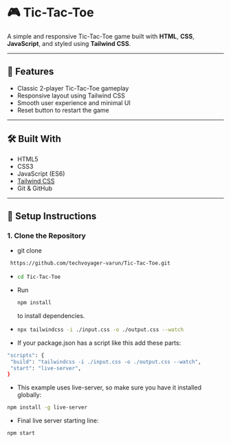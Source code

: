 # 🎮 Tic-Tac-Toe

A simple and responsive Tic-Tac-Toe game built with **HTML**, **CSS**, **JavaScript**, and styled using **Tailwind CSS**.

---

## 🚀 Features

- Classic 2-player Tic-Tac-Toe gameplay
- Responsive layout using Tailwind CSS
- Smooth user experience and minimal UI
- Reset button to restart the game

---

## 🛠️ Built With

- HTML5
- CSS3
- JavaScript (ES6)
- [Tailwind CSS](https://tailwindcss.com/)
- Git & GitHub

---

## 🔧 Setup Instructions

### 1. Clone the Repository

- git clone
 ``` bash
  https://github.com/techvoyager-varun/Tic-Tac-Toe.git
  ```

- ``` bash
  cd Tic-Tac-Toe
  ```

-  Run
   ``` bash
   npm install
   ```
    to install dependencies.
  

- ``` bash
  npx tailwindcss -i ./input.css -o ./output.css --watch
  ```

- If your package.json has a script like this add these parts:
 
 ```bash
 "scripts": {
  "build": "tailwindcss -i ./input.css -o ./output.css --watch",
  "start": "live-server",
}
```

- This example uses live-server, so make sure you have it installed globally:

 ``` bash 
 npm install -g live-server
```

- Final live server starting line:

 ``` bash
 npm start
```



